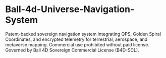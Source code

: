 # Ball-4d-Universe-Navigation-System
Patent-backed sovereign navigation system integrating QPS, Golden Spiral Coordinates, and encrypted telemetry for terrestrial, aerospace, and metaverse mapping. Commercial use prohibited without paid license. Governed by Ball 4D Sovereign Commercial License (B4D-SCL).
